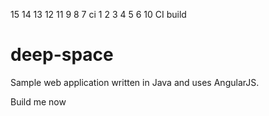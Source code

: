  15 14 13 12 11 9 8 7 ci 1 2 3 4 5 6 10
CI build

# deep-space
Sample web application written in Java and uses AngularJS.

Build me now
